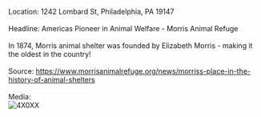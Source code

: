 Location: 1242 Lombard St, Philadelphia, PA 19147
<br>
<br>
Headline: Americas Pioneer in Animal Welfare - Morris Animal Refuge
<br>
<br>
In 1874, Morris animal shelter was founded by Elizabeth Morris - making it the oldest in the country!
<br>
<br>
Source: https://www.morrisanimalrefuge.org/news/morriss-place-in-the-history-of-animal-shelters
<br>
<br>
Media:
<br>
![4X0XX](https://user-images.githubusercontent.com/111812333/193699739-86b085da-4411-4f53-a334-81629ef94c0f.jpg)
